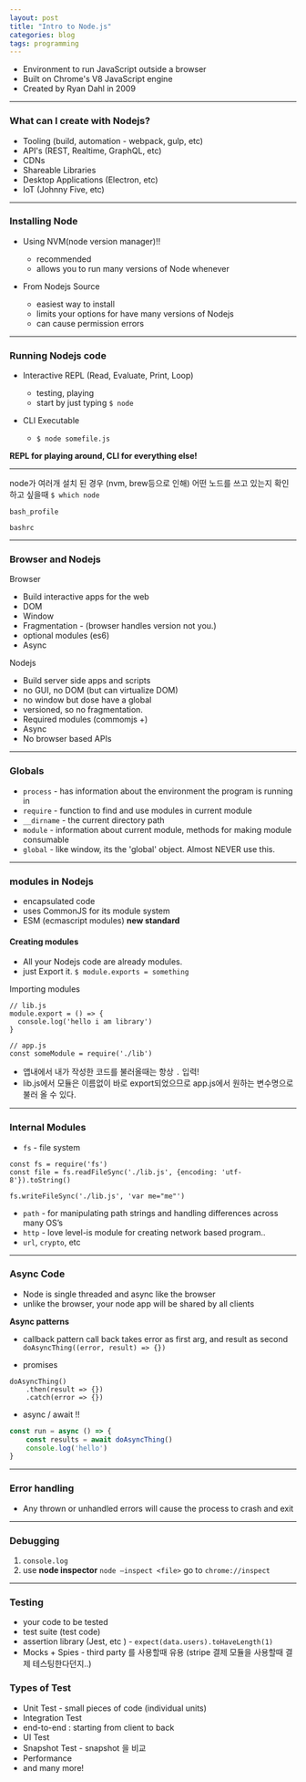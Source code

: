 ```yaml
---
layout: post
title: "Intro to Node.js"
categories: blog
tags: programming
---
```



* Environment to run JavaScript outside a browser
* Built on Chrome's V8 JavaScript engine
* Created by Ryan Dahl in 2009

- - - -

### What can I create with Nodejs?

* Tooling (build, automation - webpack, gulp, etc)
* API's (REST, Realtime, GraphQL, etc)
* CDNs
* Shareable Libraries
* Desktop Applications (Electron, etc)
* IoT (Johnny Five, etc)

- - - -

### Installing Node

* Using NVM(node version manager)!!

  * recommended
  * allows you to run many versions of Node whenever

* From Nodejs Source

  * easiest way to install
  * limits your options for have many versions of Nodejs
  * can cause permission errors

- - - -

### Running Nodejs code

* Interactive REPL (Read, Evaluate, Print, Loop)
	* testing, playing
	* start by just typing `$ node`

* CLI Executable
	* `$ node somefile.js`

**REPL for playing around, CLI for everything else!**

- - - -

node가 여러개 설치 된 경우 (nvm, brew등으로 인해) 어떤 노드를 쓰고 있는지 확인 하고 싶을때 `$ which node`

`bash_profile`

`bashrc`

- - - -
### Browser and Nodejs

Browser

* Build interactive apps for the web
* DOM
* Window
* Fragmentation - (browser handles version not you.)
* optional modules (es6)
* Async

Nodejs

* Build server side apps and scripts
* no GUI, no DOM (but can virtualize DOM)
* no window but dose have a global
* versioned, so no fragmentation.
* Required modules (commomjs +)
* Async
* No browser based APIs

- - - -

### Globals

* `process` - has information about the environment the program is running in
* `require` - function to find and use modules in current module
* `__dirname` - the current directory path
* `module` - information about current module, methods for making module consumable
* `global` - like window, its the 'global' object. Almost NEVER use this.

- - - -

### modules in Nodejs

* encapsulated code
* uses CommonJS for its module system
* ESM (ecmascript modules) **new standard**

#### Creating modules

* All your Nodejs code are already modules.
* just Export it. `$ module.exports = something`

Importing modules

```node
// lib.js
module.export = () => {
  console.log('hello i am library')
}
```

```node
// app.js
const someModule = require('./lib')
```

* 앱내에서 내가 작성한 코드를 불러올때는 항상 `.` 입력!
* lib.js에서 모듈은 이름없이 바로 export되었으므로 app.js에서 원하는 변수명으로 불러 올 수 있다.

- - - -

### Internal Modules

* `fs` - file system

```node
const fs = require('fs')
const file = fs.readFileSync('./lib.js', {encoding: 'utf-8'}).toString()

fs.writeFileSync('./lib.js', 'var me="me"')
```

* `path` - for manipulating path strings and handling differences across many OS’s
* `http` - love level-is module for creating network based program..
* `url`, `crypto`, etc

- - - -

### Async Code

* Node is single threaded and async like the browser
* unlike the browser, your node app will be shared by all clients


**Async patterns**
* callback pattern
call back takes error as first arg, and result as second
`doAsyncThing((error, result) => {})`


* promises
```
doAsyncThing()
	.then(result => {})
	.catch(error => {})
```

* async / await  !!
```js
const run = async () => {
	const results = await doAsyncThing()
	console.log('hello')
}
```



- - - -

### Error handling
* Any thrown or unhandled errors will cause the process to crash and exit


- - - -


### Debugging

1. `console.log`
2. use **node inspector** `node —inspect <file>`
go to `chrome://inspect`


- - - -

### Testing
* your code to be tested
* test suite  (test code)
* assertion library (Jest, etc ) - `expect(data.users).toHaveLength(1)`
* Mocks + Spies - third party 를 사용할때 유용 (stripe 결제 모듈을 사용할때 결제 테스팅한다던지..)


### Types of Test
* Unit Test - small pieces of code (individual units)
* Integration Test
* end-to-end : starting from client to back
* UI Test
* Snapshot Test - snapshot 을 비교
* Performance
* and many more!


